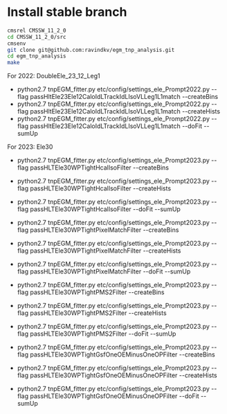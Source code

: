 # Install stable branch
```bash
cmsrel CMSSW_11_2_0
cd CMSSW_11_2_0/src
cmsenv
git clone git@github.com:ravindkv/egm_tnp_analysis.git 
cd egm_tnp_analysis
make 
```
For 2022: DoubleEle_23_12_Leg1
 * python2.7 tnpEGM_fitter.py etc/config/settings_ele_Prompt2022.py  --flag passHltEle23Ele12CaloIdLTrackIdLIsoVLLeg1L1match --createBins
 * python2.7 tnpEGM_fitter.py etc/config/settings_ele_Prompt2022.py  --flag passHltEle23Ele12CaloIdLTrackIdLIsoVLLeg1L1match --createHists
 * python2.7 tnpEGM_fitter.py etc/config/settings_ele_Prompt2022.py  --flag passHltEle23Ele12CaloIdLTrackIdLIsoVLLeg1L1match --doFit --sumUp


For 2023: Ele30 

 * python2.7 tnpEGM_fitter.py etc/config/settings_ele_Prompt2023.py  --flag passHLTEle30WPTightHcalIsoFilter --createBins
 * python2.7 tnpEGM_fitter.py etc/config/settings_ele_Prompt2023.py  --flag passHLTEle30WPTightHcalIsoFilter --createHists
 * python2.7 tnpEGM_fitter.py etc/config/settings_ele_Prompt2023.py  --flag passHLTEle30WPTightHcalIsoFilter --doFit --sumUp

 * python2.7 tnpEGM_fitter.py etc/config/settings_ele_Prompt2023.py  --flag passHLTEle30WPTightPixelMatchFilter --createBins
 * python2.7 tnpEGM_fitter.py etc/config/settings_ele_Prompt2023.py  --flag passHLTEle30WPTightPixelMatchFilter --createHists
 * python2.7 tnpEGM_fitter.py etc/config/settings_ele_Prompt2023.py  --flag passHLTEle30WPTightPixelMatchFilter --doFit --sumUp

 * python2.7 tnpEGM_fitter.py etc/config/settings_ele_Prompt2023.py  --flag passHLTEle30WPTightPMS2Filter --createBins
 * python2.7 tnpEGM_fitter.py etc/config/settings_ele_Prompt2023.py  --flag passHLTEle30WPTightPMS2Filter --createHists
 * python2.7 tnpEGM_fitter.py etc/config/settings_ele_Prompt2023.py  --flag passHLTEle30WPTightPMS2Filter --doFit --sumUp

 * python2.7 tnpEGM_fitter.py etc/config/settings_ele_Prompt2023.py  --flag passHLTEle30WPTightGsfOneOEMinusOneOPFilter --createBins
 * python2.7 tnpEGM_fitter.py etc/config/settings_ele_Prompt2023.py  --flag passHLTEle30WPTightGsfOneOEMinusOneOPFilter --createHists
 * python2.7 tnpEGM_fitter.py etc/config/settings_ele_Prompt2023.py  --flag passHLTEle30WPTightGsfOneOEMinusOneOPFilter --doFit --sumUp


